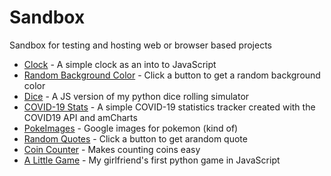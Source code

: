 # Sandbox
Sandbox for testing and hosting web or browser based projects

- [Clock](https://val8119.github.io/sandbox/javascript_clock/) - A simple clock as an into to JavaScript
- [Random Background Color](https://val8119.github.io/sandbox/random_background_color/) - Click a button to get a random background color
- [Dice](https://val8119.github.io/sandbox/javascript_dice_simulator/) - A JS version of my python dice rolling simulator
- [COVID-19 Stats](https://val8119.github.io/sandbox/covid-19_stats/) - A simple COVID-19 statistics tracker created with the COVID19 API and amCharts
- [PokeImages](https://val8119.github.io/sandbox/poke_images/) - Google images for pokemon (kind of)
- [Random Quotes](https://val8119.github.io/sandbox/random_quotes/) - Click a button to get arandom quote
- [Coin Counter](https://val8119.github.io/sandbox/coin_counter/) - Makes counting coins easy
- [A Little Game](https://val8119.github.io/sandbox/a_little_game/) - My girlfriend's first python game in JavaScript
